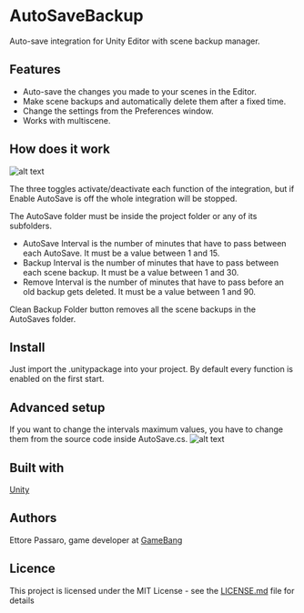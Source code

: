 # AutoSaveBackup
Auto-save integration for Unity Editor with scene backup manager.

## Features
- Auto-save the changes you made to your scenes in the Editor.
- Make scene backups and automatically delete them after a fixed time.
- Change the settings from the Preferences window.
- Works with multiscene.

## How does it work
![alt text](http://i.imgur.com/Rg9IIAx.png?1)

The three toggles activate/deactivate each function of the integration, but if Enable AutoSave is off the whole integration will be stopped.

The AutoSave folder must be inside the project folder or any of its subfolders.

- AutoSave Interval is the number of minutes that have to pass between each AutoSave. It must be a value between 1 and 15.
- Backup Interval is the number of minutes that have to pass between each scene backup. It must be a value between 1 and 30.
- Remove Interval is the number of minutes that have to pass before an old backup gets deleted. It must be a value between 1 and 90.

Clean Backup Folder button removes all the scene backups in the AutoSaves folder.

## Install
Just import the .unitypackage into your project.
By default every function is enabled on the first start.

## Advanced setup
If you want to change the intervals maximum values, you have to change them from the source code inside AutoSave.cs.
![alt text](http://i.imgur.com/ZsjLMp8.png)

## Built with
[Unity](https://www.unity3d.com)

## Authors
Ettore Passaro, game developer at [GameBang](http://www.gamebang.it)

## Licence
This project is licensed under the MIT License - see the [LICENSE.md](LICENSE.md) file for details